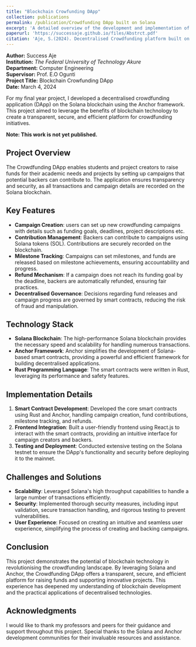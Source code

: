 ```yaml
---
title: "Blockchain Crowfunding DApp"
collection: publications
permalink: /publication/Crowdfunding DApp built on Solana
excerpt: 'A detailed overview of the development and implementation of a decentralised crowdfunding platform on the Solana blockchain using the Anchor framework.'
paperurl: 'https://successaje.github.io/files/Abstrct.pdf'
citation: 'Aje, S.(2024). Decentralised Crowdfunding platform built on Solana using Rust Anchor framework. Unpublished manuscript, supervised by Prof. E.O. Ogunti, Department of Computer Engineering, The Federal University of Technology Akure '
---
```



**Author:** Success Aje  
**Institution:** *The Federal University of Technology Akure*  
**Department:** Computer Engineering  
**Supervisor:** Prof. E.O Ogunti  
**Project Title:** Blockchain Crowfunding DApp  
**Date:** March 4, 2024  

For my final year project, I developed a decentralised crowdfunding application (DApp) on the Solana blockchain using the Anchor framework. This project aimed to leverage the benefits of blockchain technology to create a transparent, secure, and efficient platform for crowdfunding initiatives.

**Note: This work is not yet published.**

## Project Overview

The Crowdfunding DApp enables students and project creators to raise funds for their academic needs and projects by setting up campaigns that potential backers can contribute to. The application ensures transparency and security, as all transactions and campaign details are recorded on the Solana blockchain.

## Key Features

- **Campaign Creation**: users can set up new crowdfunding campaigns with details such as funding goals, deadlines, project descriptions etc.
- **Contribution Management**: Backers can contribute to campaigns using Solana tokens (SOL). Contributions are securely recorded on the blockchain.
- **Milestone Tracking**: Campaigns can set milestones, and funds are released based on milestone achievements, ensuring accountability and progress.
- **Refund Mechanism**: If a campaign does not reach its funding goal by the deadline, backers are automatically refunded, ensuring fair practices.
- **Decentralised Governance**: Decisions regarding fund releases and campaign progress are governed by smart contracts, reducing the risk of fraud and manipulation.

## Technology Stack

- **Solana Blockchain**: The high-performance Solana blockchain provides the necessary speed and scalability for handling numerous transactions.
- **Anchor Framework**: Anchor simplifies the development of Solana-based smart contracts, providing a powerful and efficient framework for building decentralised applications.
- **Rust Programming Language**: The smart contracts were written in Rust, leveraging its performance and safety features.

## Implementation Details

1. **Smart Contract Development**: Developed the core smart contracts using Rust and Anchor, handling campaign creation, fund contributions, milestone tracking, and refunds.
2. **Frontend Integration**: Built a user-friendly frontend using React.js to interact with the smart contracts, providing an intuitive interface for campaign creators and backers.
3. **Testing and Deployment**: Conducted extensive testing on the Solana testnet to ensure the DApp's functionality and security before deploying it to the mainnet.

## Challenges and Solutions

- **Scalability**: Leveraged Solana's high throughput capabilities to handle a large number of transactions efficiently.
- **Security**: Implemented thorough security measures, including input validation, secure transaction handling, and rigorous testing to prevent vulnerabilities.
- **User Experience**: Focused on creating an intuitive and seamless user experience, simplifying the process of creating and backing campaigns.

## Conclusion

This project demonstrates the potential of blockchain technology in revolutionising the crowdfunding landscape. By leveraging Solana and Anchor, the Crowdfunding DApp offers a transparent, secure, and efficient platform for raising funds and supporting innovative projects. This experience has deepened my understanding of blockchain development and the practical applications of decentralised technologies.

## Acknowledgments

I would like to thank my professors and peers for their guidance and support throughout this project. Special thanks to the Solana and Anchor development communities for their invaluable resources and assistance.

